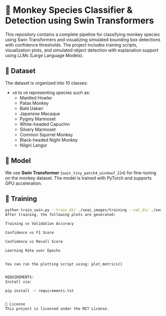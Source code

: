 # 🐒 Monkey Species Classifier & Detection using Swin Transformers

This repository contains a complete pipeline for classifying monkey species using Swin Transformers and visualizing simulated bounding box detections with confidence thresholds. The project includes training scripts, visualization plots, and simulated object detection with explanation support using LLMs (Large Language Models).

## 📂 Dataset

The dataset is organized into 10 classes:
- `n0` to `n9` representing species such as:
  - Mantled Howler
  - Patas Monkey
  - Bald Uakari
  - Japanese Macaque
  - Pygmy Marmoset
  - White-headed Capuchin
  - Silvery Marmoset
  - Common Squirrel Monkey
  - Black-headed Night Monkey
  - Nilgiri Langur


## 🧠 Model

We use **Swin Transformer** (`swin_tiny_patch4_window7_224`) for fine-tuning on the monkey dataset. The model is trained with PyTorch and supports GPU acceleration.

## 🔁 Training

```bash
python train_swin.py --train_dir ./seai_images/training --val_dir ./seai_images/validation --epochs 10 --save_model model_best.pt
After training, the following plots are generated:

Training vs Validation Accuracy

Confidence vs F1 Score

Confidence vs Recall Score

Learning Rate over Epochs
 

You can run the plotting script using: plot_metrics()


REQUIREMENTS:
Install via:

pip install -r requirements.txt


📄 License
This project is licensed under the MIT License.
